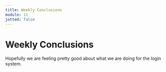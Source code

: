 ```yaml
---
title: Weekly Conclusions
module: 11
jotted: false
---
```


# Weekly Conclusions

Hopefully we are feeling pretty good about what we are doing for the login system.